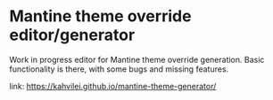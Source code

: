 # Mantine theme override editor/generator 

Work in progress editor for Mantine theme override generation. Basic functionality is there, with some bugs and missing features.

link: https://kahvilei.github.io/mantine-theme-generator/